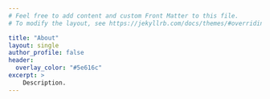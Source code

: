 ```yaml
---
# Feel free to add content and custom Front Matter to this file.
# To modify the layout, see https://jekyllrb.com/docs/themes/#overriding-theme-defaults

title: "About"
layout: single
author_profile: false
header:
  overlay_color: "#5e616c"
excerpt: >
    Description.
---
```


